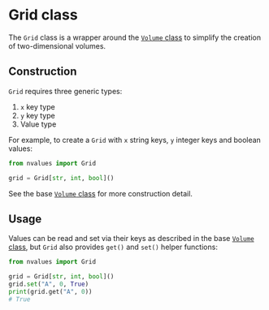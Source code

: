 # Grid class

The `Grid` class is a wrapper around the [`Volume` class](/volume) to simplify the creation of two-dimensional volumes.

## Construction

`Grid` requires three generic types:

1. `x` key type
1. `y` key type
1. Value type

For example, to create a `Grid` with `x` string keys, `y` integer keys and boolean values:

```python
from nvalues import Grid

grid = Grid[str, int, bool]()
```

See the base [`Volume` class](/volume) for more construction detail.

## Usage

Values can be read and set via their keys as described in the base [`Volume` class](/volume), but `Grid` also provides `get()` and `set()` helper functions:


```python
from nvalues import Grid

grid = Grid[str, int, bool]()
grid.set("A", 0, True)
print(grid.get("A", 0))
# True
```
